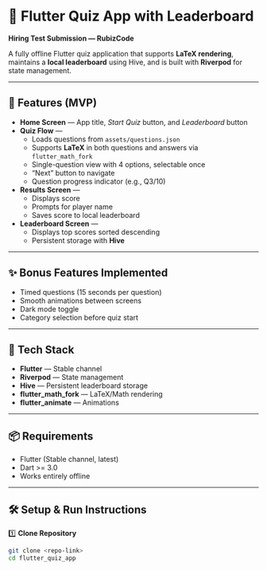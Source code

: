 # 📱 Flutter Quiz App with Leaderboard  
**Hiring Test Submission — RubizCode**  

A fully offline Flutter quiz application that supports **LaTeX rendering**, maintains a **local leaderboard** using Hive, and is built with **Riverpod** for state management.  

---

## 🚀 Features (MVP)  
- **Home Screen** — App title, *Start Quiz* button, and *Leaderboard* button  
- **Quiz Flow** —  
  - Loads questions from `assets/questions.json`  
  - Supports **LaTeX** in both questions and answers via `flutter_math_fork`  
  - Single-question view with 4 options, selectable once  
  - “Next” button to navigate  
  - Question progress indicator (e.g., Q3/10)  
- **Results Screen** —  
  - Displays score  
  - Prompts for player name  
  - Saves score to local leaderboard  
- **Leaderboard Screen** —  
  - Displays top scores sorted descending  
  - Persistent storage with **Hive**  

---

## ✨ Bonus Features Implemented  
- Timed questions (15 seconds per question)  
- Smooth animations between screens  
- Dark mode toggle  
- Category selection before quiz start  

---

## 📂 Tech Stack  
- **Flutter** — Stable channel  
- **Riverpod** — State management  
- **Hive** — Persistent leaderboard storage  
- **flutter_math_fork** — LaTeX/Math rendering  
- **flutter_animate** — Animations  

---

## 📦 Requirements  
- Flutter (Stable channel, latest)  
- Dart >= 3.0  
- Works entirely offline  

---

## 🛠 Setup & Run Instructions  

1️⃣ **Clone Repository**  
```bash
git clone <repo-link>
cd flutter_quiz_app
